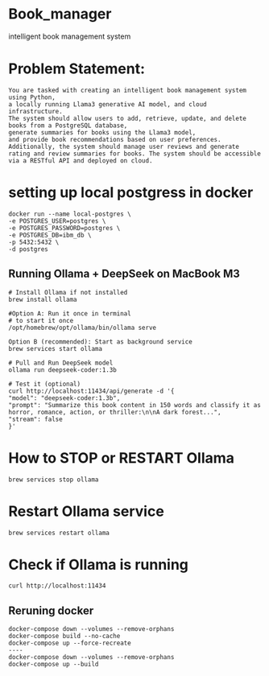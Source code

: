 # Book_manager
intelligent book management system
# Problem Statement:
    You are tasked with creating an intelligent book management system using Python,
    a locally running Llama3 generative AI model, and cloud infrastructure.
    The system should allow users to add, retrieve, update, and delete books from a PostgreSQL database,
    generate summaries for books using the Llama3 model,
    and provide book recommendations based on user preferences. Additionally, the system should manage user reviews and generate rating and review summaries for books. The system should be accessible via a RESTful API and deployed on cloud.

# setting up local postgress in docker
    docker run --name local-postgres \
    -e POSTGRES_USER=postgres \
    -e POSTGRES_PASSWORD=postgres \
    -e POSTGRES_DB=ibm_db \
    -p 5432:5432 \
    -d postgres

## Running Ollama + DeepSeek on MacBook M3
    # Install Ollama if not installed
    brew install ollama

    #Option A: Run it once in terminal
    # to start it once
    /opt/homebrew/opt/ollama/bin/ollama serve

    Option B (recommended): Start as background service
    brew services start ollama

    # Pull and Run DeepSeek model
    ollama run deepseek-coder:1.3b

    # Test it (optional)
    curl http://localhost:11434/api/generate -d '{
    "model": "deepseek-coder:1.3b",
    "prompt": "Summarize this book content in 150 words and classify it as horror, romance, action, or thriller:\n\nA dark forest...",
    "stream": false
    }'

# How to STOP or RESTART Ollama
    brew services stop ollama

# Restart Ollama service
    brew services restart ollama

# Check if Ollama is running
    curl http://localhost:11434



## Reruning docker
    docker-compose down --volumes --remove-orphans
    docker-compose build --no-cache
    docker-compose up --force-recreate
    ----
    docker-compose down --volumes --remove-orphans
    docker-compose up --build